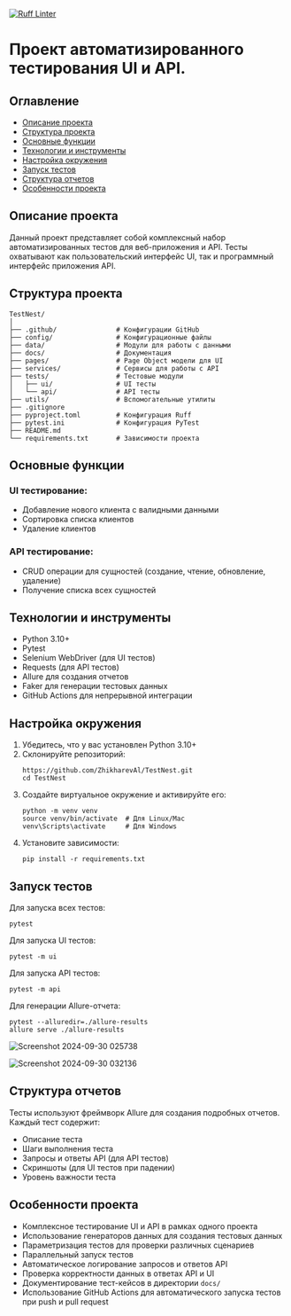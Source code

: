 
[![Ruff Linter](https://github.com/ZhikharevAl/TestNest/actions/workflows/ruff_check.yml/badge.svg)](https://github.com/ZhikharevAl/TestNest/actions/workflows/ruff_check.yml)
# Проект автоматизированного тестирования UI и API.

## Оглавление
- [Описание проекта](#описание-проекта)
- [Структура проекта](#структура-проекта)
- [Основные функции](#основные-функции)
- [Технологии и инструменты](#технологии-и-инструменты)
- [Настройка окружения](#настройка-окружения)
- [Запуск тестов](#запуск-тестов)
- [Структура отчетов](#структура-отчетов)
- [Особенности проекта](#особенности-проекта)

## Описание проекта

Данный проект представляет собой комплексный набор автоматизированных тестов для веб-приложения и API. Тесты охватывают как пользовательский интерфейс UI, так и программный интерфейс приложения API.

## Структура проекта

```
TestNest/
│
├── .github/               # Конфигурации GitHub
├── config/                # Конфигурационные файлы
├── data/                  # Модули для работы с данными
├── docs/                  # Документация
├── pages/                 # Page Object модели для UI
├── services/              # Сервисы для работы с API
├── tests/                 # Тестовые модули
│   ├── ui/                # UI тесты
│   └── api/               # API тесты
├── utils/                 # Вспомогательные утилиты
├── .gitignore
├── pyproject.toml         # Конфигурация Ruff
├── pytest.ini             # Конфигурация PyTest
├── README.md
└── requirements.txt       # Зависимости проекта
```

## Основные функции

### UI тестирование:
- Добавление нового клиента с валидными данными
- Сортировка списка клиентов
- Удаление клиентов

### API тестирование:
- CRUD операции для сущностей (создание, чтение, обновление, удаление)
- Получение списка всех сущностей

## Технологии и инструменты

- Python 3.10+
- Pytest
- Selenium WebDriver (для UI тестов)
- Requests (для API тестов)
- Allure для создания отчетов
- Faker для генерации тестовых данных
- GitHub Actions для непрерывной интеграции

## Настройка окружения

1. Убедитесь, что у вас установлен Python 3.10+
2. Склонируйте репозиторий:
   ```
   https://github.com/ZhikharevAl/TestNest.git
   cd TestNest
   ```
3. Создайте виртуальное окружение и активируйте его:
   ```
   python -m venv venv
   source venv/bin/activate  # Для Linux/Mac
   venv\Scripts\activate     # Для Windows
   ```
4. Установите зависимости:
   ```
   pip install -r requirements.txt
   ```

## Запуск тестов

Для запуска всех тестов:

```
pytest
```

Для запуска UI тестов:

```
pytest -m ui
```

Для запуска API тестов:

```
pytest -m api
```

Для генерации Allure-отчета:

```
pytest --alluredir=./allure-results
allure serve ./allure-results
```
![Screenshot 2024-09-30 025738](https://github.com/user-attachments/assets/58ee49fb-d1ca-42f1-948d-4ae276410437)

![Screenshot 2024-09-30 032136](https://github.com/user-attachments/assets/e8fd587f-3f0c-4d27-b32f-11d24fe129fc)


## Структура отчетов

Тесты используют фреймворк Allure для создания подробных отчетов. Каждый тест содержит:

- Описание теста
- Шаги выполнения теста
- Запросы и ответы API (для API тестов)
- Скриншоты (для UI тестов при падении)
- Уровень важности теста

## Особенности проекта

- Комплексное тестирование UI и API в рамках одного проекта
- Использование генераторов данных для создания тестовых данных
- Параметризация тестов для проверки различных сценариев
- Параллельный запуск тестов
- Автоматическое логирование запросов и ответов API
- Проверка корректности данных в ответах API и UI
- Документирование тест-кейсов в директории `docs/`
- Использование GitHub Actions для автоматического запуска тестов при push и pull request
